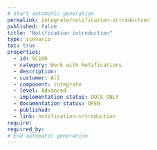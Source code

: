 ```yaml
---
# Start automatic generation
permalink: integrate/notification-introduction
published: false
title: "Notification introduction"
type: scenario
toc: true
properties:
  - id: SC106
  - category: Work with Notifications
  - description:
  - customer: All
  - component: integrate
  - level: Advanced
  - implementation status: DOCS ONLY
  - documentation status: OPEN
  - published:
  - link: notification-introduction
require:
required_by:
# End automatic generation
---
```

